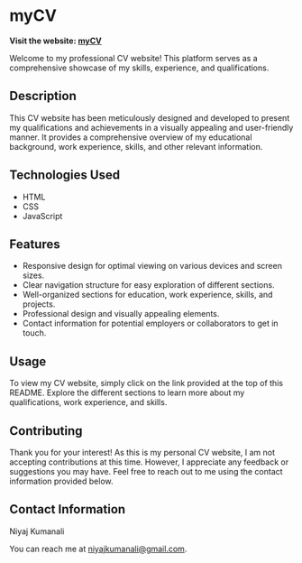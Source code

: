 # myCV

**Visit the website: [myCV](https://niyaj-kumanali.github.io/myCV/)**

Welcome to my professional CV website! This platform serves as a comprehensive showcase of my skills, experience, and qualifications.

## Description

This CV website has been meticulously designed and developed to present my qualifications and achievements in a visually appealing and user-friendly manner. It provides a comprehensive overview of my educational background, work experience, skills, and other relevant information.

## Technologies Used

- HTML
- CSS
- JavaScript

## Features

- Responsive design for optimal viewing on various devices and screen sizes.
- Clear navigation structure for easy exploration of different sections.
- Well-organized sections for education, work experience, skills, and projects.
- Professional design and visually appealing elements.
- Contact information for potential employers or collaborators to get in touch.

## Usage

To view my CV website, simply click on the link provided at the top of this README. Explore the different sections to learn more about my qualifications, work experience, and skills.

## Contributing

Thank you for your interest! As this is my personal CV website, I am not accepting contributions at this time. However, I appreciate any feedback or suggestions you may have. Feel free to reach out to me using the contact information provided below.

## Contact Information

Niyaj Kumanali

You can reach me at niyajkumanali@gmail.com.
